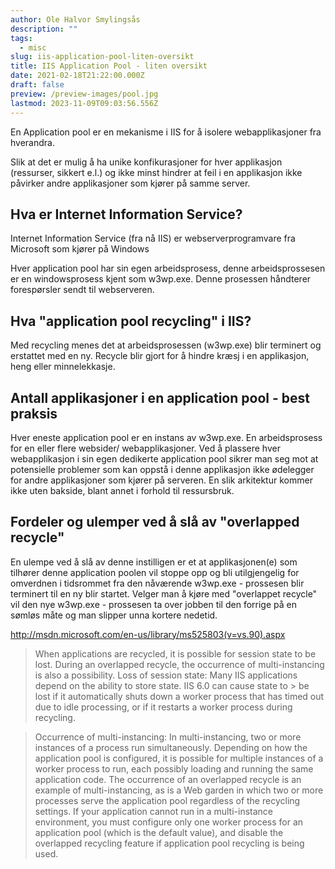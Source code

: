 ```yaml
---
author: Ole Halvor Smylingsås
description: ""
tags:
  - misc
slug: iis-application-pool-liten-oversikt
title: IIS Application Pool - liten oversikt
date: 2021-02-18T21:22:00.000Z
draft: false
preview: /preview-images/pool.jpg
lastmod: 2023-11-09T09:03:56.556Z
---
```


En Application pool er en mekanisme i IIS for å isolere webapplikasjoner fra hverandra. 

<!--more-->
Slik at det er mulig å ha unike konfikurasjoner for hver applikasjon (ressurser, sikkert e.l.) og ikke minst hindrer at feil i en applikasjon ikke påvirker andre applikasjoner som kjører på samme server.

## Hva er Internet Information Service?
Internet Information Service (fra nå IIS) er webserverprogramvare fra Microsoft som kjører på Windows

Hver application pool har sin egen arbeidsprosess, denne arbeidsprossesen er en windowsprosess kjent som w3wp.exe. Denne prosessen håndterer forespørsler sendt til webserveren.

## Hva "application pool recycling" i IIS?
Med recycling menes det at arbeidsprosessen (w3wp.exe) blir terminert og erstattet med en ny. Recycle blir gjort for å hindre kræsj i en applikasjon, heng eller minnelekkasje.

## Antall applikasjoner i en application pool - best praksis
Hver eneste application pool er en instans av w3wp.exe. En arbeidsprosess for en eller flere websider/ webapplikasjoner. Ved å plassere hver webapplikasjon i sin egen dedikerte application pool sikrer man seg mot at potensielle problemer som kan oppstå i denne applikasjon ikke ødelegger for andre applikasjoner som kjører på serveren. En slik arkitektur kommer ikke uten bakside, blant annet i forhold til ressursbruk.

## Fordeler og ulemper ved å slå av "overlapped recycle"
En ulempe ved å slå av denne instilligen er et at applikasjonen(e) som tilhører denne application poolen vil stoppe opp og bli utilgjengelig for omverdnen i tidsrommet fra den nåværende w3wp.exe - prossesen blir terminert til en ny blir startet. Velger man å kjøre med "overlappet recycle" vil den nye w3wp.exe - prossesen ta over jobben til den forrige på en sømløs måte og man slipper unna kortere nedetid.

http://msdn.microsoft.com/en-us/library/ms525803(v=vs.90).aspx
> When applications are recycled, it is possible for session state to be lost. During an overlapped recycle, the  occurrence of multi-instancing is also a possibility.
Loss of session state: Many IIS applications depend on the ability to store state. IIS 6.0 can cause state to  > be lost if it automatically shuts down a worker process that has timed out due to idle processing, or if it  restarts a worker process during recycling.

> Occurrence of multi-instancing: In multi-instancing, two or more instances of a process run simultaneously. Depending on how the application pool is configured, it is possible for multiple instances of a worker process to run, each possibly loading and running the same application code. The occurrence of an overlapped recycle is an example of multi-instancing, as is a Web garden in which two or more processes serve the application pool regardless of the recycling settings.
If your application cannot run in a multi-instance environment, you must configure only one worker process for an application pool (which is the default value), and disable the overlapped recycling feature if application pool recycling is being used.
